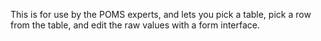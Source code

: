 This is for use by the POMS experts, and lets you pick a table,
pick a row from the table, and edit the raw values with a form interface.